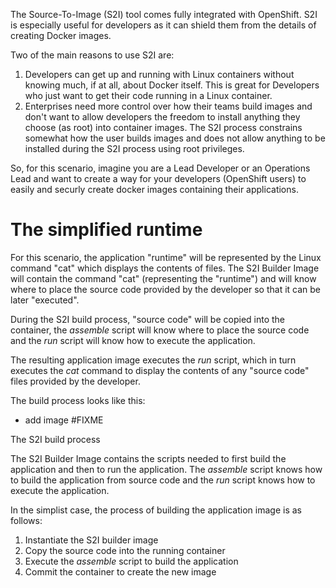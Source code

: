The Source-To-Image (S2I) tool comes fully integrated with OpenShift.  S2I is especially useful for developers as it can shield them from the details of creating Docker images.  

Two of the main reasons to use S2I are:

1. Developers can get up and running with Linux containers without knowing much, if at all, about Docker itself.  This is great for Developers who just want to get their code running in a Linux container.
1. Enterprises need more control over how their teams build images and don't want to allow developers the freedom to install anything they choose (as root) into container images.  The S2I process constrains somewhat how the user builds images and does not allow anything to be installed during the S2I process using root privileges. 

So, for this scenario, imagine you are a Lead Developer or an Operations Lead and want to create a way for your developers (OpenShift users) to easily and securly create docker images containing their applications. 

# The simplified runtime

For this scenario, the application "runtime" will be represented by the Linux command "cat" which displays the contents of files.
The S2I Builder Image will contain the command "cat" (representing the "runtime") and will know where to place the source code provided by the developer so that it can be later "executed". 

During the S2I build process, "source code" will be copied into the container, the _assemble_ script will know where to place the source code and the _run_ script will know how to execute the application.

The resulting application image executes the _run_ script, which in turn executes the _cat_ command to display the contents of any "source code" files provided by the developer.

The build process looks like this:

- add image #FIXME

The S2I build process

The S2I Builder Image contains the scripts needed to first build the application and then to run the application.
The _assemble_ script knows how to build the application from source code and
the _run_ script knows how to execute the application.  

In the simplist case, the process of building the application image is as follows:

1. Instantiate the S2I builder image
1. Copy the source code into the running container 
1. Execute the _assemble_ script to build the application
1. Commit the container to create the new image


